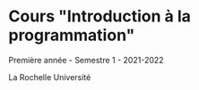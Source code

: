 # Cours "Introduction à la programmation"

Première année - Semestre 1 - 2021-2022

La Rochelle Université
